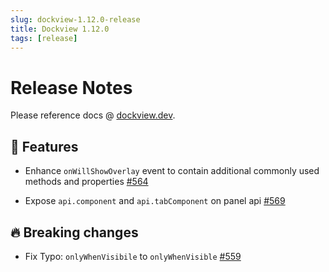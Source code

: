 ```yaml
---
slug: dockview-1.12.0-release
title: Dockview 1.12.0
tags: [release]
---
```


# Release Notes

Please reference docs @ [dockview.dev](https://dockview.dev).

## 🚀 Features

-   Enhance `onWillShowOverlay` event to contain additional commonly used methods and properties [#564](https://github.com/mathuo/dockview/issues/564)

-   Expose `api.component` and `api.tabComponent` on panel api [#569](https://github.com/mathuo/dockview/issues/569)

## 🔥 Breaking changes

-   Fix Typo: `onlyWhenVisibile` to `onlyWhenVisible` [#559](https://github.com/mathuo/dockview/pull/559)
